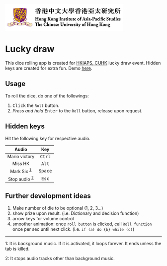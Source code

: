 ![](./home_logoooo.png)

# Lucky draw

This dice rolling app is created for [HKIAPS, CUHK](http://www.hkiaps.cuhk.edu.hk/eng/default.asp) lucky draw event. Hidden keys are created for extra fun. Demo [here](https://fdq09eca.github.io/hkiaps_lucky_draw/).

## Usage

To roll the dice, do one of the followings:

1. <kbd>Click</kbd> the `Roll` button.
2. _Press and hold_ <kbd>Enter</kbd> to the `Roll` button, release upon request.

## Hidden keys

Hit the following key for respective audio.

|              Audio               |       Key        |
| :------------------------------: | :--------------: |
|          Mario victory           | <kbd>Ctrl</kdb>  |
|             Miss HK              |  <kbd>Alt</kbd>  |
|  Mark Six <sup>[1](#bgm)</sup>   | <kbd>Space</kbd> |
| Stop audio <sup>[2](#stop)</sup> |  <kbd>Esc</kbd>  |

## Further development ideas

1. Make number of die to be optional (1, 2, 3...)
2. show prize upon result. (i.e. Dictionary and decision function)
3. arrow keys for volume control
4. smoother animation: once `roll button` is clicked, call `Roll function` once per sec until next click. (i.e. `if (a) do {b} while (c)`)

---

<a class="anchor" id="bgm"></a>1: It is background music. If it is activated, it loops forever. It ends unless the tab is killed.

<a class="anchor" id="stop"></a>2: It stops audio tracks other than background music.
